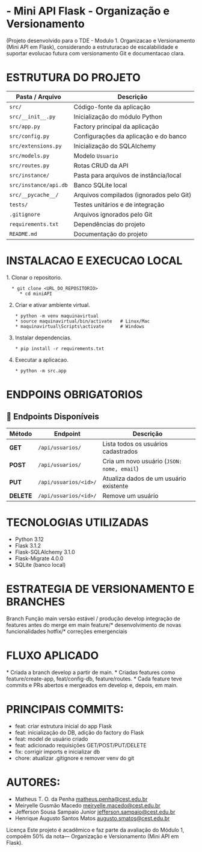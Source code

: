 <h1>- Mini API Flask - Organização e Versionamento</h1>

(Projeto desenvolvido para o TDE - Modulo 1. Organizacao e Versionamento (Mini API em Flask), considerando a estruturacao
de escalabilidade e suportar evolucao futura com versionamento Git e documentacao clara.

<h1>ESTRUTURA DO PROJETO</h1>

| Pasta / Arquivo        | Descrição                                      |
|------------------------|------------------------------------------------|
| `src/`                 | Código-fonte da aplicação                      |
| `src/__init__.py`      | Inicialização do módulo Python                |
| `src/app.py`           | Factory principal da aplicação                |
| `src/config.py`        | Configurações da aplicação e do banco         |
| `src/extensions.py`    | Inicialização do SQLAlchemy                   |
| `src/models.py`        | Modelo `Usuario`                              |
| `src/routes.py`        | Rotas CRUD da API                             |
| `src/instance/`        | Pasta para arquivos de instância/local        |
| `src/instance/api.db`  | Banco SQLite local                            |
| `src/__pycache__/`     | Arquivos compilados (ignorados pelo Git)      |
| `tests/`               | Testes unitários e de integração             |
| `.gitignore`           | Arquivos ignorados pelo Git                   |
| `requirements.txt`     | Dependências do projeto                       |
| `README.md`            | Documentação do projeto                       |

<h1>INSTALACAO E EXECUCAO LOCAL</h1>
1. Clonar o repositorio.

      * git clone <URL_DO_REPOSITORIO>
         * cd miniAPI

2. Criar e ativar ambiente virtual.

       * python -m venv maquinavirtual
       * source maquinavirtual/bin/activate   # Linux/Mac
       * maquinavirtual\Scripts\activate      # Windows

4. Instalar dependencias.

       * pip install -r requirements.txt

6. Executar a aplicacao.
   
       * python -m src.app

<h1>ENDPOINS OBRIGATORIOS</h1>

## 🚀 Endpoints Disponíveis

| Método | Endpoint               | Descrição                                |
|--------|------------------------|------------------------------------------|
| **GET**    | `/api/usuarios/`         | Lista todos os usuários cadastrados      |
| **POST**   | `/api/usuarios/`         | Cria um novo usuário (`JSON: nome, email`) |
| **PUT**    | `/api/usuarios/<id>/`    | Atualiza dados de um usuário existente   |
| **DELETE** | `/api/usuarios/<id>/`    | Remove um usuário                        |


<h1>TECNOLOGIAS UTILIZADAS</h1>

* Python 3.12
* Flask 3.1.2
* Flask-SQLAlchemy 3.1.0
* Flask-Migrate 4.0.0
* SQLite (banco local)

<h1>ESTRATEGIA DE VERSIONAMENTO E BRANCHES</h1>

Branch	            Função
main	              versão estável / produção
develop	            integração de features antes do merge em main
feature/*	          desenvolvimento de novas funcionalidades
hotfix/*	          correções emergenciais

<h1>FLUXO APLICADO</h1>
* Criada a branch develop a partir de main.
* Criadas features como feature/create-app, feat/config-db, feature/routes.
* Cada feature teve commits e PRs abertos e mergeados em develop e, depois, em main.

<h1>PRINCIPAIS COMMITS:</h1>

* feat: criar estrutura inicial do app Flask
* feat: inicialização do DB, adição do factory do Flask
* feat: model de usuário criado
* feat: adicionado requisições GET/POST/PUT/DELETE
* fix: corrigir imports e inicializar db
* chore: atualizar .gitignore e remover venv do git

<h1>AUTORES:</h1>

* Matheus T. O. da Penha  matheus.penha@cest.edu.br 
* Meiryelle Gusmão Macedo meiryelle.macedo@cest.edu.br
* Jefferson Sousa Sampaio Junior jefferson.sampaio@cest.edu.br
* Henrique Augusto Santos Matos augusto.smatos@cest.edu.br

Licença
Este projeto é acadêmico e faz parte da avaliação do Módulo 1, compoêm 50% da nota— Organização e Versionamento (Mini API em Flask).

